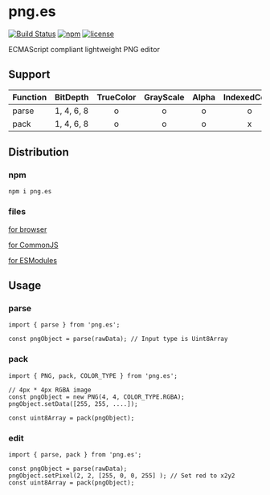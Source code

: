 # png.es

[![Build Status](https://travis-ci.org/zprodev/png.es.svg?branch=master)](https://travis-ci.org/zprodev/png.es)
[![npm](https://img.shields.io/npm/v/png.es.svg)](https://www.npmjs.com/package/png.es)
[![license](https://img.shields.io/github/license/zprodev/png.es.svg)](LICENSE)

ECMAScript compliant lightweight PNG editor

## Support

|Function|BitDepth|TrueColor|GrayScale|Alpha|IndexedColor|Interlace|
|:--|:--|:-:|:-:|:-:|:-:|:-:|
|parse|1, 4, 6, 8|o|o|o|o|x|
|pack|1, 4, 6, 8|o|o|o|x|x|

## Distribution

### npm

```
npm i png.es
```

### files

[for browser](https://github.com/zprodev/png.es/tree/master/dist/browser)

[for CommonJS](https://github.com/zprodev/png.es/tree/master/dist/cjs)

[for ESModules](https://github.com/zprodev/png.es/tree/master/dist/esm)

## Usage

### parse

```
import { parse } from 'png.es';

const pngObject = parse(rawData); // Input type is Uint8Array
```

### pack

```
import { PNG, pack, COLOR_TYPE } from 'png.es';

// 4px * 4px RGBA image
const pngObject = new PNG(4, 4, COLOR_TYPE.RGBA);
pngObject.setData([255, 255, ....]);

const uint8Array = pack(pngObject);
```

### edit

```
import { parse, pack } from 'png.es';

const pngObject = parse(rawData);
pngObject.setPixel(2, 2, [255, 0, 0, 255] ); // Set red to x2y2
const uint8Array = pack(pngObject);
```
